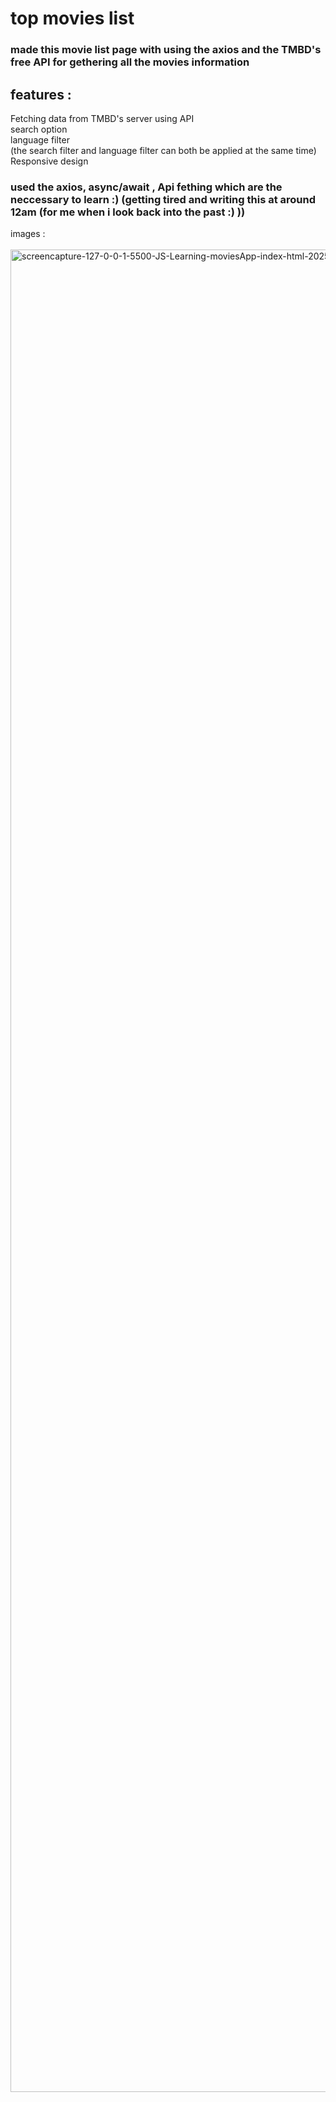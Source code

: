 # top movies list 
### made this movie list page with using the axios and the TMBD's free API for gethering all the movies information 
## features :
  Fetching data from TMBD's server using API <br>
  search option <br>
  language filter <br>
  (the search filter and language filter can both be applied at the same time) <br>
  Responsive design <br>
### used the axios, async/await , Api fething which are the neccessary to learn :) (getting tired and writing this at around 12am (for me when i look back into the past :) ))
images :<br><br>
<img width="1920" height="2948" alt="screencapture-127-0-0-1-5500-JS-Learning-moviesApp-index-html-2025-07-18-13_55_14" src="https://github.com/user-attachments/assets/5b5e69dd-7ee8-4ef0-8cd9-cda5ec35f0b9" />

